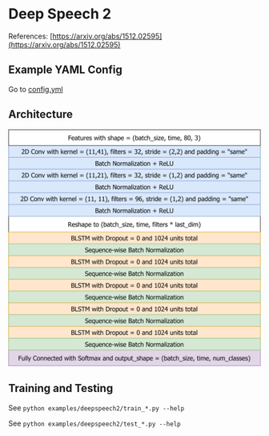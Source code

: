 # Deep Speech 2

References: [https://arxiv.org/abs/1512.02595](https://arxiv.org/abs/1512.02595)

## Example YAML Config

Go to [config.yml](./config.yml)

## Architecture

<img src="./figs/ds2_arch.png" alt="ds2_arch" width="600px" />

## Training and Testing

See `python examples/deepspeech2/train_*.py --help`

See `python examples/deepspeech2/test_*.py --help`
